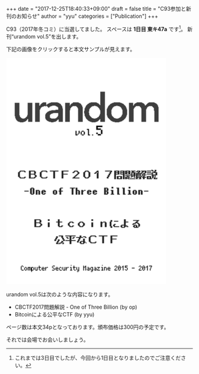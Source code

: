 +++
date = "2017-12-25T18:40:33+09:00"
draft = false
title = "C93参加と新刊のお知らせ"
author = "yyu"
categories = ["Publication"]
+++

C93（2017年冬コミ）に当選してました。
スペースは **1日目 東キ47a** です[^change]。
新刊“urandom vol.5”を出します。

[^change]:これまでは3日目でしたが、今回から1日目となりましたのでご注意ください。

下記の画像をクリックすると本文サンプルが見えます。

[![c94 sample](/images/c93_cover_thumb.png)](/pdfs/c93_sample.pdf)

urandom vol.5は次のような内容になります。

- CBCTF2017問題解説 - One of Three Billion (by op)
- Bitcoinによる公平なCTF (by yyu)

ページ数は本文34pとなっております。頒布価格は300円の予定です。

それでは会場でお会いしましょう。

